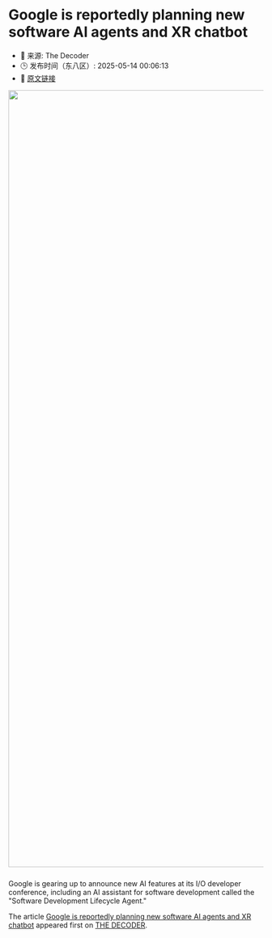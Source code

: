 # Google is reportedly planning new software AI agents and XR chatbot
- 📅 来源: The Decoder
- 🕒 发布时间（东八区）: 2025-05-14 00:06:13
- 🔗 [原文链接](https://the-decoder.com/google-is-reportedly-planning-new-software-ai-agents-and-xr-chatbot/)

<p><img alt="" class="attachment-full size-full wp-post-image" height="1024" src="https://the-decoder.com/wp-content/uploads/2025/05/google_gemini_logo_variations-2.png" style="height: auto; margin-bottom: 10px;" width="1536" /></p>
<p>        Google is gearing up to announce new AI features at its I/O developer conference, including an AI assistant for software development called the "Software Development Lifecycle Agent."</p>
<p>The article <a href="https://the-decoder.com/google-is-reportedly-planning-new-software-ai-agents-and-xr-chatbot/">Google is reportedly planning new software AI agents and XR chatbot</a> appeared first on <a href="https://the-decoder.com">THE DECODER</a>.</p>